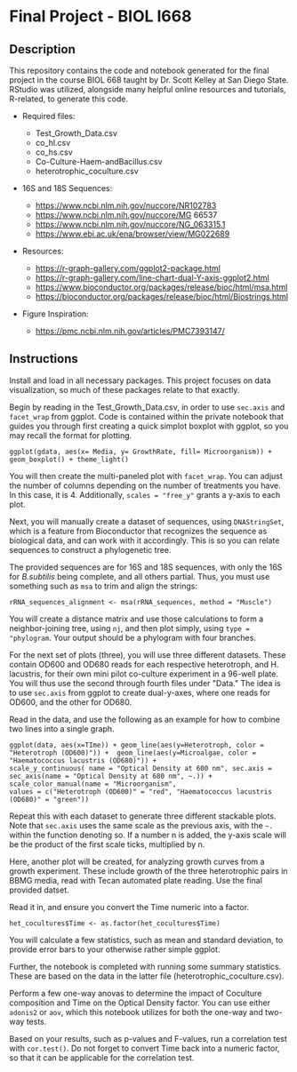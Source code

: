 # Final Project - BIOL l668

## Description
This repository contains the code and notebook generated for the final project in the course BIOL 668 taught by Dr. Scott Kelley at San Diego State. RStudio was utilized, alongside many helpful online resources and tutorials, R-related, to generate this code.

- Required files:
  - Test_Growth_Data.csv
  - co_hl.csv
  - co_hs.csv
  - Co-Culture-Haem-andBacillus.csv
  - heterotrophic_coculture.csv
    
- 16S and 18S Sequences:
  - https://www.ncbi.nlm.nih.gov/nuccore/NR102783 
  - https://www.ncbi.nlm.nih.gov/nuccore/MG 66537 
  - https://www.ncbi.nlm.nih.gov/nuccore/NG_063315.1
  - https://www.ebi.ac.uk/ena/browser/view/MG022689

- Resources: 
  - https://r-graph-gallery.com/ggplot2-package.html
  - https://r-graph-gallery.com/line-chart-dual-Y-axis-ggplot2.html
  - https://www.bioconductor.org/packages/release/bioc/html/msa.html 
  - https://bioconductor.org/packages/release/bioc/html/Biostrings.html
  
- Figure Inspiration:
  - https://pmc.ncbi.nlm.nih.gov/articles/PMC7393147/ 

## Instructions 
Install and load in all necessary packages. This project focuses on data visualization, so much of these packages relate to that exactly.

Begin by reading in the Test_Growth_Data.csv, in order to use ``sec.axis`` and ``facet_wrap`` from ggplot. Code is contained within the private notebook that guides you through first creating a quick simplot boxplot with ggplot, so you may recall the format for plotting.

```
ggplot(gdata, aes(x= Media, y= GrowthRate, fill= Microorganism)) + geom_boxplot() + theme_light()
```
You will then create the multi-paneled plot with ``facet_wrap``. You can adjust the number of columns depending on the number of treatments you have. In this case, it is 4. Additionally, ``scales = "free_y"`` grants a y-axis to each plot.

Next, you will manually create a dataset of sequences, using  ``DNAStringSet``, which is a feature from Bioconductor that recognizes the sequence as biological data, and can work with it accordingly. This is so you can relate sequences to construct a phylogenetic tree.

The provided sequences are for 16S and 18S sequences, with only the 16S for *B.subtilis* being complete, and all others partial. Thus, you must use something such as  ``msa`` to trim and align the strings:

 ```
rRNA_sequences_alignment <- msa(rRNA_sequences, method = "Muscle")
 ```
You will create a distance matrix and use those calculations to form a neighbor-joining tree, using ``nj``, and then plot simply, using ``type = "phylogram``. Your output should be a phylogram with four branches.

For the next set of plots (three), you will use three different datasets. These contain OD600 and OD680 reads for each respective heterotroph, and H. lacustris, for their own mini pilot co-culture experiment in a 96-well plate. You will thus use the second through fourth files under "Data." The idea is to use ``sec.axis`` from ggplot to create dual-y-axes, where one reads for OD600, and the other for OD680.

Read in the data, and use the following as an example for how to combine two lines into a single graph.

```
ggplot(data, aes(x=TIme)) + geom_line(aes(y=Heterotroph, color = "Heterotroph (OD600)")) +  geom_line(aes(y=Microalgae, color = "Haematococcus lacustris (OD680)")) +
scale_y_continuous( name = "Optical Density at 600 nm", sec.axis = sec_axis(name = "Optical Density at 680 nm", ~.)) + scale_color_manual(name = "Microorganism",
values = c("Heterotroph (OD600)" = "red", "Haematococcus lacustris (OD680)" = "green")) 
```

Repeat this with each dataset to generate three different stackable plots. Note that  ``sec.axis`` uses the same scale as the previous axis, with the ``~.`` within the function denoting so. If a number n is added, the y-axis scale will be the product of the first scale ticks, multiplied by n.

Here, another plot will be created, for analyzing growth curves from a growth experiment. These include growth of the three heterotrophic pairs in BBMG media, read with Tecan automated plate reading. Use the final provided datset.

Read it in, and ensure you convert the Time numeric into a factor.

```
het_cocultures$Time <- as.factor(het_cocultures$Time)
```
You will calculate a few statistics, such as mean and standard deviation, to provide error bars to your otherwise rather simple ggplot.

Further, the notebook is completed with running some summary statistics. These are based on the data in the latter file (heterotrophic_coculture.csv).

Perform a few one-way anovas to determine the impact of Coculture composition and Time on the Optical Density factor. You can use either ``adonis2`` or ``aov``, which this notebook utilizes for both the one-way and two-way tests.

Based on your results, such as p-values and F-values, run a correlation test with ``cor.test()``. Do not forget to convert Time back into a numeric factor, so that it can be applicable for the correlation test.
